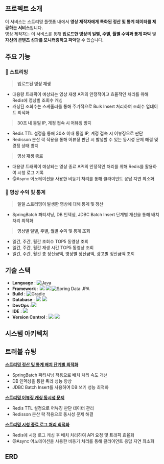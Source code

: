 ## 프로젝트 소개

이 서비스는 스트리밍 플랫폼 내에서 **영상 제작자에게 특화된 정산 및 통계 데이터를 제공하는 서비스**입니다.<br>
영상 제작자는 이 서비스를 통해 **업로드한 영상의 일별, 주별, 월별 수익과 통계 파악** 및 **자신의 콘텐츠 성과를 모니터링하고 파악**할 수 있습니다.<br>

## 주요 기능

### 📡 스트리밍

> **업로드된 영상 재생**

- 대용량 트래픽이 예상되는 영상 재생 API의 안정적이고 효율적인 처리를 위해 Redis에 영상별 조회수 캐싱
- 캐싱된 조회수는 스케줄러를 통해 주기적으로 Bulk Insert 처리하여 조회수 업데이트 최적화

> **30초 내 동일 IP, 계정 접속 시 어뷰징 방지**

- Redis TTL 설정을 통해 30초 이내 동일 IP, 계정 접속 시 어뷰징으로 판단
- Redisson 분산 락 적용을 통해 어뷰징 판단 시 발생할 수 있는 동시성 문제 해결 및 경쟁 상태 방지

> **영상 재생 종료**

- 대용량 트래픽이 예상되는 영상 종료 API의 안정적인 처리를 위해 Redis를 활용하여 시청 로그 기록
- @Async 어노테이션을 사용한 비동기 처리를 통해 클라이언트 응답 지연 최소화

### 🧮 영상 수익 및 통계

> **일일 스트리밍이 발생한 영상에 대해 통계 및 정산**

- SpringBatch 파티셔닝, DB 인덱싱, JDBC Batch Insert 단계별 개선을 통해 배치 처리 최적화

> **영상별 일별, 주별, 월별 수익 및 통계 조회**

- 일간, 주간, 월간 조회수 TOP5 동영상 조회
- 일간, 주간, 월간 재생 시간 TOP5 동영상 조회
- 일간, 주간, 월간 총 정산금액, 영상별 정산금액, 광고별 정산금액 조회

## 기술 스택

- **Language** : ![Java](https://img.shields.io/badge/Java17-%23ED8B00.svg?style=square&logo=openjdk&logoColor=white) <br>
- **Framework** : <img src = "https://img.shields.io/badge/Springboot 3.3.5-6DB33F?&logo=springboot&logoColor=white"> <img src = "https://img.shields.io/badge/Spring Batch 5 -6DB33F?&logo=Spring&logoColor=white"> ![Spring Data JPA](https://img.shields.io/badge/Spring%20Data%20JPA-6DB33F?style=square&logo=Spring&logoColor=white) <br>
- **Build** : ![Gradle](https://img.shields.io/badge/Gradle%208-02303A.svg?style=square&logo=Gradle&logoColor=white)
- **Database** : <img src = "https://img.shields.io/badge/MySQL 8-4479A1?&logo=MySQL&logoColor=white"> <img src = "https://img.shields.io/badge/Redis-FF4438?&logo=redis&logoColor=white">
- **DevOps** :<img src = "https://img.shields.io/badge/Docker-2496ED?&logo=docker&logoColor=white">
- **IDE** : <img src = "https://img.shields.io/badge/Intellij Idea-000000?&logo=intellijidea&logoColor=white">
- **Version Control** : <img src = "https://img.shields.io/badge/Git-F05032?&logo=git&logoColor=white"> <img src = "https://img.shields.io/badge/Github-181717?&logo=github&logoColor=white">

## 시스템 아키텍처

## 트러블 슈팅

[**스트리밍 정산 및 통계 배치 단계별 최적화**](https://github.com/younghyun-j/streaming-settlement)

- SpringBatch 파티셔닝 적용으로 배치 처리 속도 개선
- DB 인덱싱을 통한 쿼리 성능 향상
- JDBC Batch Insert를 사용하여 DB 쓰기 성능 최적화

[**스트리밍 어뷰징 캐싱 동시성 문제**](https://github.com/younghyun-j/streaming-settlement)

- Redis TTL 설정으로 어뷰징 판단 데이터 관리
- Redisson 분산 락 적용으로 동시성 문제 해결

[**스트리밍 시청 종료 로그 처리 최적화**](https://github.com/younghyun-j/streaming-settlement)

- Redis에 시청 로그 캐싱 후 배치 처리하여 API 요청 및 트래픽 효율화
- @Async 어노테이션을 사용한 비동기 처리를 통해 클라이언트 응답 지연 최소화

## ERD
